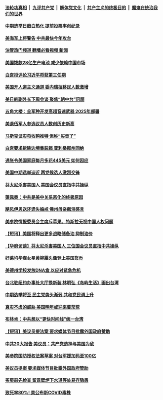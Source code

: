 ####  [法轮功真相](../../../../basic/blob/master/README.md?t=10211031) &nbsp;|&nbsp; [九评共产党](../../../../9ping.md/blob/master/README.md?t=10211031) &nbsp;|&nbsp; [解体党文化](../../../../jtdwh.md/blob/master/README.md?t=10211031)  &nbsp;|&nbsp; [共产主义的终极目的](../../../../gczydzjmd.md/blob/master/README.md?t=10211031) &nbsp;|&nbsp; [魔鬼在统治我们的世界](../../../../mgztzwmdsj.md/blob/master/README.md?t=10211031) 

#### [中期选举日趋白热化 提前投票率创纪录](../pages/prog203/a103556195.md?t=10211031) 

#### [美海军上将警告 中共最快今年攻台](../pages/prog203/a103556190.md?t=10211031) 

#### [油管热门频道 翻墙必看视频 新闻](http://209.250.226.216:81/youtube.html?10211031)

#### [美国拨款28亿生产电池 减少依赖中国市场](../pages/prog203/a103556033.md?t=10211031) 

#### [白宫拒评论习近平将获第三任期](../pages/prog203/a103556015.md?t=10211031) 

#### [美国开人道主义通道 委内瑞拉移民人数激增](../pages/prog203/a103556029.md?t=10211031) 

#### [美日韩副外长下周会谈 聚焦“朝中台”问题](../pages/prog203/a103555997.md?t=10211031) 

#### [五角大楼：全军种开发高超音速武器 2025年部署](../pages/prog203/a103555882.md?t=10211031) 

#### [美退伍军人参选议员人数创历史新高](../pages/prog203/a103555940.md?t=10211031) 

#### [马斯克证实将收购推特 但称“买贵了”](../pages/prog203/a103555823.md?t=10211031) 

#### [白宫要求拆除边境集装箱 亚利桑那州回绝](../pages/prog203/a103555754.md?t=10211031) 

#### [通胀令美国家庭每月多花445美元 如何因应](../pages/prog203/a103555632.md?t=10211031) 

#### [美国中期选举迫近 两党候选人激烈交锋](../pages/prog203/a103555332.md?t=10211031) 

#### [芬太尼杀害美国人 美国会议员直指中共操纵](../pages/prog203/a103555334.md?t=10211031) 

#### [蓬佩奥：中共是美中关系恶化的终极原因](../pages/prog203/a103555327.md?t=10211031) 

#### [飓风伊恩送还遗失婚戒 佛州母亲飙泪感言](../pages/prog203/a103555282.md?t=10211031) 

#### [美参院情报委员会主席斥苹果、特斯拉无视中国人权问题](../pages/prog203/a103555166.md?t=10211031) 

#### [【短讯】美国将释出更多战略储备油 抑制油价](../pages/prog203/a103555179.md?t=10211031) 

#### [【华府访谈】芬太尼杀害美国人 三位国会议员直指中共操纵](../pages/prog203/a103555187.md?t=10211031) 

#### [好莱坞华裔女星黄柳霜头像登上美国货币](../pages/prog203/a103555159.md?t=10211031) 

#### [美德州学校发放DNA盒 以应对紧急危机](../pages/prog203/a103555059.md?t=10211031) 

#### [台北驻纽约办事处大厅换新装 林明弘《岛屿生活》画出台湾](../pages/prog203/a103555033.md?t=10211031) 

#### [中期选举将至 民主党势头渐弱 共和党民调上升](../pages/prog203/a103554548.md?t=10211031) 

#### [真实不虚的威胁 美国明年或迎来蕃茄荒](../pages/prog203/a103554559.md?t=10211031) 

#### [布林肯：中共想以“更快时间线”统一台湾](../pages/prog203/a103554440.md?t=10211031) 

#### [【短讯】美议员提法案 要求媒体节目批露外国政府赞助](../pages/prog203/a103554436.md?t=10211031) 

#### [中共20大报告 美议员：共产党选择与美国为敌](../pages/prog203/a103554376.md?t=10211031) 

#### [美参院国防授权法案草案 对台军援加码至100亿](../pages/prog203/a103554259.md?t=10211031) 

#### [美议员提案 要求媒体节目批露外国政府赞助](../pages/prog203/a103554261.md?t=10211031) 

#### [买房前先检查 留意壁炉下水道等处易存隐患](../pages/prog203/a103554112.md?t=10211031) 

#### [致死率80%! 美公布新COVID毒株](../pages/prog203/a103553744.md?t=10211031) 

<img src='http://gfw-breaker.win/goodnews/indexes/prog203.md' width='0px' height='0px'/>
